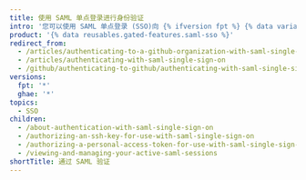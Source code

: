```yaml
---
title: 使用 SAML 单点登录进行身份验证
intro: '您可以使用 SAML 单点登录 (SSO)向 {% ifversion fpt %} {% data variables.product.product_name %} 组织验证 {% elsif ghae %}{% data variables.product.product_location %} {% endif %}{% ifversion fpt %}并查看您活动的会话{% endif %}。'
product: '{% data reusables.gated-features.saml-sso %}'
redirect_from:
  - /articles/authenticating-to-a-github-organization-with-saml-single-sign-on/
  - /articles/authenticating-with-saml-single-sign-on
  - /github/authenticating-to-github/authenticating-with-saml-single-sign-on/
versions:
  fpt: '*'
  ghae: '*'
topics:
  - SSO
children:
  - /about-authentication-with-saml-single-sign-on
  - /authorizing-an-ssh-key-for-use-with-saml-single-sign-on
  - /authorizing-a-personal-access-token-for-use-with-saml-single-sign-on
  - /viewing-and-managing-your-active-saml-sessions
shortTitle: 通过 SAML 验证
---
```


